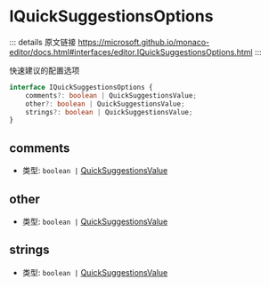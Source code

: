 # IQuickSuggestionsOptions
        
::: details 原文链接
https://microsoft.github.io/monaco-editor/docs.html#interfaces/editor.IQuickSuggestionsOptions.html
:::

快速建议的配置选项

```ts
interface IQuickSuggestionsOptions {
    comments?: boolean | QuickSuggestionsValue;
    other?: boolean | QuickSuggestionsValue;
    strings?: boolean | QuickSuggestionsValue;
}
```

## comments
- 类型: `boolean |` [QuickSuggestionsValue](/api/editor/QuickSuggestionsValue.md)
## other
- 类型: `boolean |` [QuickSuggestionsValue](/api/editor/QuickSuggestionsValue.md)
## strings
- 类型: `boolean |` [QuickSuggestionsValue](/api/editor/QuickSuggestionsValue.md)